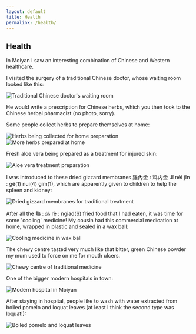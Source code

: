 ```yaml
---
layout: default
title: Health
permalink: /health/
---
```


<h2>Health</h2>

<section class="example-image">
  <p>In Moiyan I saw an interesting combination of Chinese and Western healthcare.</p>
</section>

<section class="example-image">
  <p>I visited the surgery of a traditional Chinese doctor, whose waiting room looked like this:</p>
  <img src="{{ '/images/IMG_6075.jpg' | relative_url }}" alt="Traditional Chinese doctor's waiting room" />
</section>

<section class="example-image">
  <p>He would write a prescription for Chinese herbs, which you then took to the Chinese herbal pharmacist (no photo, sorry).</p>
</section>

<section class="example-image">
  <p>Some people collect herbs to prepare themselves at home:</p>
  <img src="{{ '/images/IMG_6206.jpg' | relative_url }}" alt="Herbs being collected for home preparation" />
  <img src="{{ '/images/IMG_6348.jpg' | relative_url }}" alt="More herbs prepared at home" />
</section>

<section class="example-image">
  <p>Fresh aloe vera being prepared as a treatment for injured skin:</p>
  <img src="{{ '/images/IMG_6404.jpg' | relative_url }}" alt="Aloe vera treatment preparation" />
</section>

<section class="example-image">
  <p>I was introduced to these dried gizzard membranes 雞內金 : 鸡内金 Jī nèi jīn : gê(1) nui(4) gim(1), which are apparently given to children to help the spleen and kidney:</p>
  <img src="{{ '/images/IMG_5671.jpg' | relative_url }}" alt="Dried gizzard membranes for traditional treatment" />
</section>

<section class="example-image">
  <p>After all the 熱 : 热 rè : ngiad(6) fried food that I had eaten, it was time for some 'cooling' medicine! My cousin had this commercial medication at home, wrapped in plastic and sealed in a wax ball:</p>
  <img src="{{ '/images/IMG_6239.jpg' | relative_url }}" alt="Cooling medicine in wax ball" />
  <p>The chewy centre tasted very much like that bitter, green Chinese powder my mum used to force on me for mouth ulcers.</p>
  <img src="{{ '/images/IMG_6242.jpg' | relative_url }}" alt="Chewy centre of traditional medicine" />
</section>

<section class="example-image">
  <p>One of the bigger modern hospitals in town:</p>
  <img src="{{ '/images/IMG_6394.jpg' | relative_url }}" alt="Modern hospital in Moiyan" />
</section>

<section class="example-image">
  <p>After staying in hospital, people like to wash with water extracted from boiled pomelo and loquat leaves (at least I think the second type was loquat!):</p>
  <img src="{{ '/images/IMG_6394.jpg' | relative_url }}" alt="Boiled pomelo and loquat leaves" />
</section>
